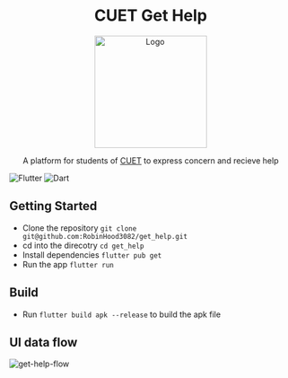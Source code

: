 <div align="center">
  <h1>CUET Get Help</h1>  
</div>
 
<div align="center">
  <p>
    <img src="https://user-images.githubusercontent.com/38901581/213903262-5b4bffbe-1f37-4aa5-928b-d65b3bdb2c22.svg" align="center" alt="Logo" width="200px" height="auto" />
  </p>
  <p>
    A platform for students of <a href="https://www.cuet.ac.bd/">CUET</a> to express concern and recieve help
  </p>
</div>


<div>
  
![Flutter](https://img.shields.io/badge/Flutter-%2302569B.svg?style=for-the-badge&logo=Flutter&logoColor=white)
![Dart](https://img.shields.io/badge/dart-%230175C2.svg?style=for-the-badge&logo=dart&logoColor=white)
  
</div>


## Getting Started
- Clone the repository `git clone git@github.com:RobinHood3082/get_help.git`
- cd into the direcotry `cd get_help`
- Install dependencies `flutter pub get`
- Run the app `flutter run`

## Build 

- Run `flutter build apk --release` to build the apk file

## UI data flow
<!-- ![Logo](https://user-images.githubusercontent.com/38901581/213903262-5b4bffbe-1f37-4aa5-928b-d65b3bdb2c22.svg) -->
![get-help-flow](https://user-images.githubusercontent.com/38901581/213904348-754cbb4b-3a54-4d87-99e8-2baa8bc7ea4a.svg)
